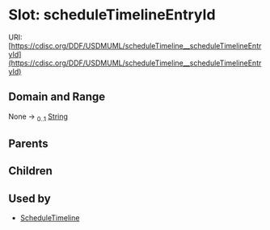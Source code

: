 
# Slot: scheduleTimelineEntryId




URI: [https://cdisc.org/DDF/USDMUML/scheduleTimeline__scheduleTimelineEntryId](https://cdisc.org/DDF/USDMUML/scheduleTimeline__scheduleTimelineEntryId)


## Domain and Range

None &#8594;  <sub>0..1</sub> [String](types/String.md)

## Parents


## Children


## Used by

 * [ScheduleTimeline](ScheduleTimeline.md)
